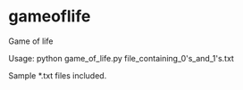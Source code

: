 # gameoflife

Game of life

Usage: python game_of_life.py file_containing_0's_and_1's.txt

Sample *.txt files included.

